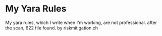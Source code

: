 # My Yara Rules
My yara rules, which I write when I'm working, are not professional.
after the scan, 622 file found. by riskmitigation.ch
